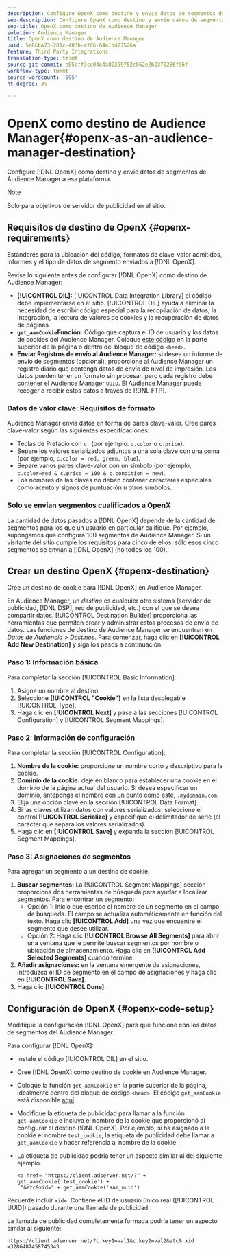```yaml
---
description: Configure OpenX como destino y envíe datos de segmentos de Audience Manager a esa plataforma.
seo-description: Configure OpenX como destino y envíe datos de segmentos de Audience Manager a esa plataforma.
seo-title: OpenX como destino de Audience Manager
solution: Audience Manager
title: OpenX como destino de Audience Manager
uuid: 5e86ba73-281c-403b-af06-64a1d427526a
feature: Third Party Integrations
translation-type: tm+mt
source-git-commit: e05eff3cc04e4a82399752c862e2b2370286f96f
workflow-type: tm+mt
source-wordcount: '695'
ht-degree: 3%

---
```



# OpenX como destino de Audience Manager{#openx-as-an-audience-manager-destination}

Configure [!DNL OpenX] como destino y envíe datos de segmentos de Audience Manager a esa plataforma.

>[!NOTE]
>
>Solo para objetivos de servidor de publicidad en el sitio.

## Requisitos de destino de OpenX {#openx-requirements}

Estándares para la ubicación del código, formatos de clave-valor admitidos, informes y el tipo de datos de segmento enviados a [!DNL OpenX].

<!-- aam-openx-requirements.xml -->

Revise lo siguiente antes de configurar [!DNL OpenX] como destino de Audience Manager:

* **[!UICONTROL DIL]:** [!UICONTROL Data Integration Library] el código debe implementarse en el sitio. [!UICONTROL DIL] ayuda a eliminar la necesidad de escribir código especial para la recopilación de datos, la integración, la lectura de valores de cookies y la recuperación de datos de páginas.
* **`get_aamCookie`Función:** Código que captura el ID de usuario y los datos de cookies del Audience Manager. Coloque [este código](../../features/destinations/get-aam-cookie-code.md) en la parte superior de la página o dentro del bloque de código `<head>`.
* **Enviar Registros de envío al Audience Manager:** si desea un informe de envío de segmentos (opcional), proporcione al Audience Manager un registro diario que contenga datos de envío de nivel de impresión. Los datos pueden tener un formato sin procesar, pero cada registro debe contener el Audience Manager `UUID`. El Audience Manager puede recoger o recibir estos datos a través de [!DNL FTP].

### Datos de valor clave: Requisitos de formato

Audience Manager envía datos en forma de pares clave-valor. Cree pares clave-valor según las siguientes especificaciones:

* Teclas de Prefacio con `c.` (por ejemplo: `c.color` o `c.price`).
* Separe los valores serializados adjuntos a una sola clave con una coma (por ejemplo, `c.color = red, green, blue`).
* Separe varios pares clave-valor con un símbolo (por ejemplo, `c.color=red & c.price = 100 & c.condition = new`).
* Los nombres de las claves no deben contener caracteres especiales como acento y signos de puntuación u otros símbolos.

### Solo se envían segmentos cualificados a OpenX

La cantidad de datos pasados a [!DNL OpenX] depende de la cantidad de segmentos para los que un usuario en particular califique. Por ejemplo, supongamos que configura 100 segmentos de Audience Manager. Si un visitante del sitio cumple los requisitos para cinco de ellos, sólo esos cinco segmentos se envían a [!DNL OpenX] (no todos los 100).

## Crear un destino OpenX {#openx-destination}

Cree un destino de cookie para [!DNL OpenX] en Audience Manager.

<!-- aam-openx-destination.xml -->

En Audience Manager, un *destino* es cualquier otro sistema (servidor de publicidad, [!DNL DSP], red de publicidad, etc.) con el que se desea compartir datos. [!UICONTROL Destination Builder] proporciona las herramientas que permiten crear y administrar estos procesos de envío de datos. Las funciones de destino de Audience Manager se encuentran en *Datos de Audiencia > Destinos*. Para comenzar, haga clic en **[!UICONTROL Add New Destination]** y siga los pasos a continuación.

### Paso 1: Información básica

Para completar la sección [!UICONTROL Basic Information]:

1. Asigne un nombre al destino.
1. Seleccione **[!UICONTROL "Cookie"]** en la lista desplegable [!UICONTROL Type].
1. Haga clic en **[!UICONTROL Next]** y pase a las secciones [!UICONTROL Configuration] y [!UICONTROL Segment Mappings].

### Paso 2: Información de configuración

Para completar la sección [!UICONTROL Configuration]:

1. **Nombre de la cookie:** proporcione un nombre corto y descriptivo para la cookie.
1. **Dominio de la cookie:** deje en blanco para establecer una cookie en el dominio de la página actual del usuario. Si desea especificar un dominio, anteponga el nombre con un punto como éste, `.mydomain.com`.
1. Elija una opción clave en la sección [!UICONTROL Data Format].
1. Si las claves utilizan datos con valores serializados, seleccione el control **[!UICONTROL Serialize]** y especifique el delimitador de serie (el carácter que separa los valores serializados).
1. Haga clic en **[!UICONTROL Save]** y expanda la sección [!UICONTROL Segment Mappings].

### Paso 3: Asignaciones de segmentos

Para agregar un segmento a un destino de cookie:

1. **Buscar segmentos:** La  [!UICONTROL Segment Mappings] sección proporciona dos herramientas de búsqueda para ayudar a localizar segmentos. Para encontrar un segmento:
   * Opción 1: Inicio que escribe el nombre de un segmento en el campo de búsqueda. El campo se actualiza automáticamente en función del texto. Haga clic **[!UICONTROL Add]** una vez que encuentre el segmento que desee utilizar.
   * Opción 2: Haga clic **[!UICONTROL Browse All Segments]** para abrir una ventana que le permite buscar segmentos por nombre o ubicación de almacenamiento. Haga clic en **[!UICONTROL Add Selected Segments]** cuando termine.
1. **Añadir asignaciones:** en la ventana emergente de asignaciones, introduzca el ID de segmento en el campo de asignaciones y haga clic en  **[!UICONTROL Save]**.
1. Haga clic **[!UICONTROL Done]**.

## Configuración de OpenX {#openx-code-setup}

Modifique la configuración [!DNL OpenX] para que funcione con los datos de segmentos del Audience Manager.

<!-- aam-openx-code.xml -->

Para configurar [!DNL OpenX]:

* Instale el código [!UICONTROL DIL] en el sitio.
* Cree [!DNL OpenX] como destino de cookie en Audience Manager.
* Coloque la función `get_aamCookie` en la parte superior de la página, idealmente dentro del bloque de código `<head>`. El código `get_aamCookie` está disponible [aquí](../../features/destinations/get-aam-cookie-code.md).
* Modifique la etiqueta de publicidad para llamar a la función `get_aamCookie` e incluya el nombre de la cookie que proporcionó al configurar el destino [!DNL OpenX]. Por ejemplo, si ha asignado a la cookie el nombre `test_cookie`, la etiqueta de publicidad debe llamar a `get_aamCookie` y hacer referencia al nombre de la cookie.
* La etiqueta de publicidad podría tener un aspecto similar al del siguiente ejemplo.

   ```
   <a href= "https://client.adserver.net/?" + get_aamCookie('test_cookie') +
    "&etc&xid=" + get_aamCookie('aam_uuid')
   ```

Recuerde incluir `xid=`. Contiene el ID de usuario único real ([!UICONTROL UUID]) pasado durante una llamada de publicidad.

La llamada de publicidad completamente formada podría tener un aspecto similar al siguiente:

```
https://client.adserver.net/?c.key1=val1&c.key2=val2&etc& xid =3286487458745343
```
